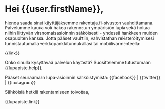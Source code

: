 # Hei {{user.firstName}},

hienoa saada sinut k&auml;ytt&auml;j&auml;ksemme rakentaja.fi-sivuston vauhdittamana. Palvelumme kautta voit hakea rakennetun ymp&auml;rist&ouml;n lupia sek&auml; hoitaa niihin liittyv&auml;n viranomaisasioinnin s&auml;hk&ouml;isesti - yhdess&auml; hankkeen muiden osapuolten kanssa. Jotta p&auml;&auml;set vauhtiin, vahvistathan rekister&ouml;itymisesi tunnistautumalla verkkopankkitunnuksillasi tai mobiilivarmenteella:

{{link}}

Onko sinulla kysytt&auml;v&auml;&auml; palvelun k&auml;yt&ouml;st&auml;? Suosittelemme tutustumaan {{lupapiste.help}}.

P&auml;&auml;set seuraamaan lupa-asioinnin s&auml;hk&ouml;istymist&auml;: {{facebook}} | {{twitter}} | {{instagram}}

S&auml;hk&ouml;isi&auml; hetki&auml; rakentamiseen toivottaa,

{{lupapiste.link}}
